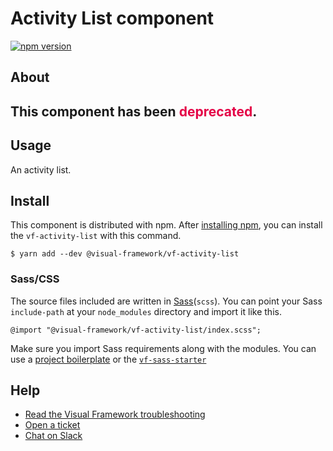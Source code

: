 # Activity List component

[![npm version](https://badge.fury.io/js/%40visual-framework%2Fvf-activity-list.svg)](https://badge.fury.io/js/%40visual-framework%2Fvf-activity-list)

## About

<h2>This component has been <span style="color: rgb(228, 0, 70);">deprecated</span>.

## Usage

An activity list.

## Install

This component is distributed with npm. After [installing npm](https://www.npmjs.com/get-npm), you can install the `vf-activity-list` with this command.

```
$ yarn add --dev @visual-framework/vf-activity-list
```

### Sass/CSS

The source files included are written in [Sass](http://sass-lang.com)(`scss`). You can point your Sass `include-path` at your `node_modules` directory and import it like this.

```
@import "@visual-framework/vf-activity-list/index.scss";
```

Make sure you import Sass requirements along with the modules. You can use a [project boilerplate](https://stable.visual-framework.dev/building/) or the [`vf-sass-starter`](https://stable.visual-framework.dev/components/vf-sass-starter/)

## Help

- [Read the Visual Framework troubleshooting](https://stable.visual-framework.dev/troubleshooting/)
- [Open a ticket](https://github.com/visual-framework/vf-core/issues)
- [Chat on Slack](https://join.slack.com/t/visual-framework/shared_invite/enQtNDAxNzY0NDg4NTY0LWFhMjEwNGY3ZTk3NWYxNWVjOWQ1ZWE4YjViZmY1YjBkMDQxMTNlNjQ0N2ZiMTQ1ZTZiMGM4NjU5Y2E0MjM3ZGQ)

